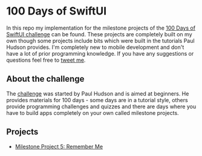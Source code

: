 # 100 Days of SwiftUI
In this repo my implementation for the milestone projects of the [100 Days of SwiftUI challenge](https://www.hackingwithswift.com/100/swiftui) can be found. These projects are completely built on my own though some projects include bits which were built in the tutorials Paul Hudson provides. 
I'm completely new to mobile development and don't have a lot of prior programming knowledge.
If you have any suggestions or questions feel free to [tweet me](https://twitter.com/niiklaas).


## About the challenge
The [challenge](https://www.hackingwithswift.com/100/swiftui) was started by Paul Hudson and is aimed at beginners. He provides materials for 100 days - some days are in a tutorial style, others provide programming challenges and quizzes and there are days where you have to build apps completely on your own called milestone projects. 


## Projects 

* [Milestone Project 5: Remember Me](https://github.com/euklit/100-days-of-swiftui/tree/master/RememberMe)

